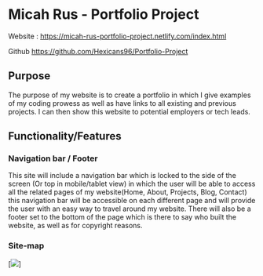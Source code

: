# Micah Rus - Portfolio Project

Website : <https://micah-rus-portfolio-project.netlify.com/index.html>

Github <https://github.com/Hexicans96/Portfolio-Project>

## Purpose

The purpose of my website is to create a portfolio in which I give examples of my coding prowess as well as have links to all existing and previous projects. I can then show this website to potential employers or tech leads.

## Functionality/Features

### Navigation bar / Footer

This site will include a navigation bar which is locked to the side of the screen (Or top in mobile/tablet view) in which the user will be able to access all the related pages of my website(Home, About, Projects, Blog, Contact) this navigation bar will be accessible on each different page and will provide the user with an easy way to travel around my website. There will also be a footer set to the bottom of the page which is there to say who built the website, as well as for copyright reasons.

### Site-map 

[<img src="../docs/portfolio-project-site-map">]